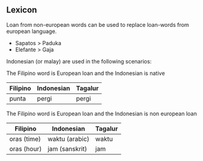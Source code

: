 ## Lexicon

Loan from non-european words can be used to replace loan-words from european language.

- Sapatos > Paduka
- Elefante > Gaja

Indonesian (or malay) are used in the following scenarios:

The Filipino word is European loan and the Indonesian is native

| Filipino | Indonesian | Tagalur |
| -------- | ---------- | ------- |
| punta    | pergi      | pergi   |

The Filipino word is European loan and the Indonesian is non european loan

| Filipino    | Indonesian     | Tagalur |
| ----------- | -------------- | ------- |
| oras (time) | waktu (arabic) | waktu   |
| oras (hour) | jam (sanskrit) | jam     |
